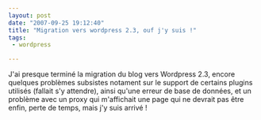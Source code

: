 ```yaml
---
layout: post
date: "2007-09-25 19:12:40"
title: "Migration vers wordpress 2.3, ouf j'y suis !"
tags:
 - wordpress

---
```


J'ai presque terminé la migration du blog vers Wordpress 2.3, encore quelques problèmes subsistes notament sur le support de certains plugins utilisés (fallait s'y attendre), ainsi qu'une erreur de base de données, et un problème avec un proxy qui m'affichait une page qui ne devrait pas être enfin, perte de temps, mais j'y suis arrivé !
